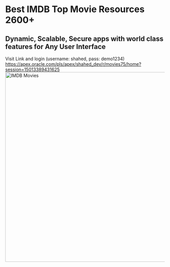 # Best IMDB Top Movie Resources 2600+
## Dynamic, Scalable, Secure apps with world class features for Any User Interface
Visit Link and login (username: shahed, pass: demo1234) </br>
https://apex.oracle.com/pls/apex/shahed_dev/r/movies75/home?session=15013389431625  <br/>
<img align="left" alt="IMDB Movies" width="600px" src="https://i.ibb.co/PZ8HKQ4/Annotation-2021-03-07-115301.jpg" />



